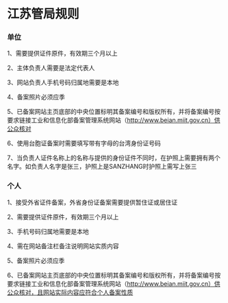 

# 江苏管局规则

### 单位

1、需要提供证件原件，有效期三个月以上                                                                                                            

2、主体负责人需要是法定代表人                                                                                                              

3、网站负责人手机号码归属地需要是本地                                                                                                                                    

4、备案照片必须应季                                                                                                                                                                                                                                                             

5、已备案网站主页底部的中央位置标明其备案编号和版权所有，并将备案编号按要求链接工业和信息化部备案管理系统网站（http://www.beian.miit.gov.cn）供公众核对                                                                                                                

6、使用台胞证备案时需要填写带有字母的台湾身份证号码                                             

7、当负责人证件名称上的名称与提供的身份证件不同时，在护照上需要拥有两个名字。如负责人名字是张三，护照上是SANZHANG时护照上需写上张三

### 个人

1、接受外省证件备案，外省身份证备案需要提供暂住证或居住证

2、需要提供证件原件，有效期三个月以上                                                                                                                        

3、手机号码归属地需要是本地                                                                                                          

4、需在网站备注栏备注说明网站实质内容                                                                                      

5、备案照片必须应季                                                                                                                                                                                                     

6、已备案网站主页底部的中央位置标明其备案编号和版权所有，并将备案编号按要求链接工业和信息化部备案管理系统网站（http://www.beian.miit.gov.cn）供公众核对，且网站实际内容应符合个人备案性质 

